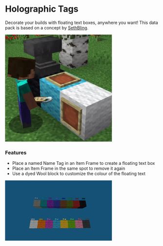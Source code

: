 # Holographic Tags<!--$headerTitle--><!--$pmc:delete-->

Decorate your builds with floating text boxes, anywhere you want! This data pack is based on a concept by [SethBling](https://twitter.com/SethBling/status/1140675391012528128).<!--$pmc:headerSize-->

<img src="images/holographic_tags.webp" alt="Holographic Tags Demo" width="350"/> <!--$localAssetToURL--> <!--$pmc:delete-->

### Features
- Place a named Name Tag in an Item Frame to create a floating text box
- Place an Item Frame in the same spot to remove it again
- Use a dyed Wool block to customize the colour of the floating text

<img src="images/all_colors.png" alt="Colors of the floating text based on wool type" width="350"/> <!--$localAssetToURL--> <!--$pmc:delete-->
